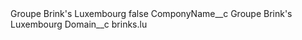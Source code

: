 <?xml version="1.0" encoding="UTF-8"?>
<CustomMetadata xmlns="http://soap.sforce.com/2006/04/metadata" xmlns:xsi="http://www.w3.org/2001/XMLSchema-instance" xmlns:xsd="http://www.w3.org/2001/XMLSchema">
    <label>Groupe Brink&apos;s Luxembourg</label>
    <protected>false</protected>
    <values>
        <field>ComponyName__c</field>
        <value xsi:type="xsd:string">Groupe Brink&apos;s Luxembourg</value>
    </values>
    <values>
        <field>Domain__c</field>
        <value xsi:type="xsd:string">brinks.lu</value>
    </values>
</CustomMetadata>
